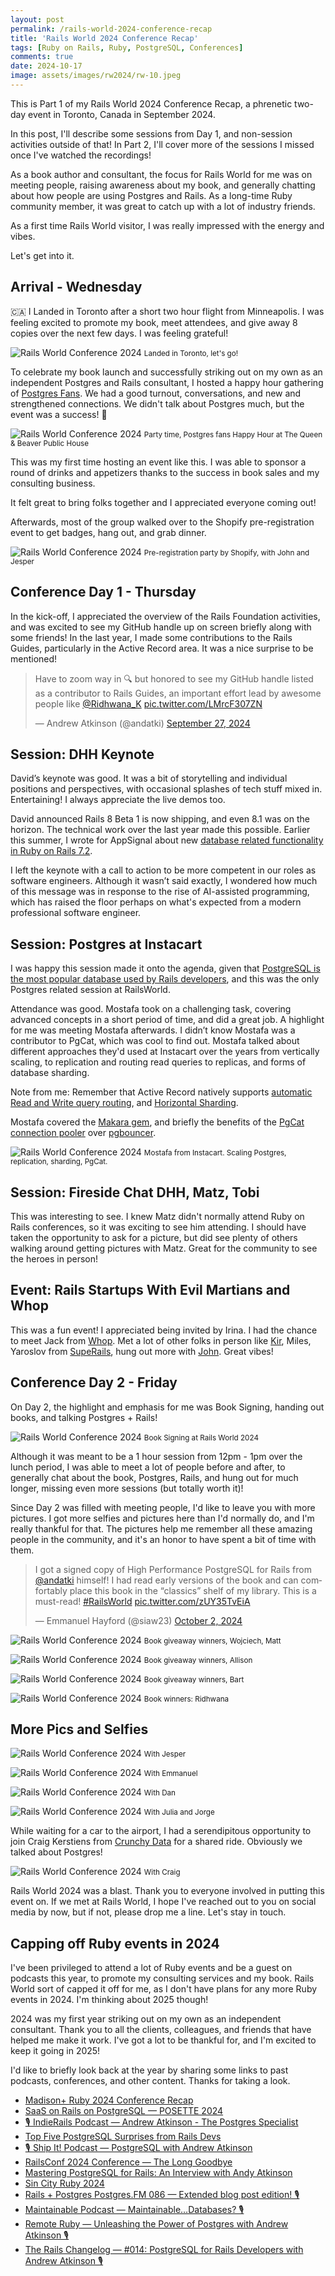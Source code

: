 ```yaml
---
layout: post
permalink: /rails-world-2024-conference-recap
title: 'Rails World 2024 Conference Recap'
tags: [Ruby on Rails, Ruby, PostgreSQL, Conferences]
comments: true
date: 2024-10-17
image: assets/images/rw2024/rw-10.jpeg
---
```


This is Part 1 of my Rails World 2024 Conference Recap, a phrenetic two-day event in Toronto, Canada in September 2024.

In this post, I'll describe some sessions from Day 1, and non-session activities outside of that! In Part 2, I'll cover more of the sessions I missed once I've watched the recordings!

As a book author and consultant, the focus for Rails World for me was on meeting people, raising awareness about my book, and generally chatting about how people are using Postgres and Rails. As a long-time Ruby community member, it was great to catch up with a lot of industry friends.

As a first time Rails World visitor, I was really impressed with the energy and vibes.

Let's get into it.

## Arrival - Wednesday

🇨🇦 I Landed in Toronto after a short two hour flight from Minneapolis. I was feeling excited to promote my book, meet attendees, and give away 8 copies over the next few days. I was feeling grateful!

![Rails World Conference 2024](/assets/images/rw2024/rw-1.jpeg)
<small>Landed in Toronto, let's go!</small>

To celebrate my book launch and successfully striking out on my own as an independent Postgres and Rails consultant,
I hosted a happy hour gathering of [Postgres Fans](https://lu.ma/0f7ly7g5). We had a good turnout, conversations, and new and strengthened connections. We didn't talk about Postgres much, but the event was a success! 🙌

![Rails World Conference 2024](/assets/images/rw2024/rw-2.jpeg)
<small>Party time, Postgres fans Happy Hour at The Queen & Beaver Public House</small>

This was my first time hosting an event like this. I was able to sponsor a round of drinks and appetizers thanks to the success in book sales and my consulting business.

It felt great to bring folks together and I appreciated everyone coming out!

Afterwards, most of the group walked over to the Shopify pre-registration event to get badges, hang out, and grab dinner.

![Rails World Conference 2024](/assets/images/rw2024/rw-7.jpeg)
<small>Pre-registration party by Shopify, with John and Jesper</small>

## Conference Day 1 - Thursday

In the kick-off, I appreciated the overview of the Rails Foundation activities, and was excited to see my GitHub handle up on screen briefly along with some friends! In the last year, I made some contributions to the Rails Guides, particularly in the Active Record area. It was a nice surprise to be mentioned!

<blockquote class="twitter-tweet"><p lang="en" dir="ltr">Have to zoom way in 🔍 but honored to see my GitHub handle listed as a contributor to Rails Guides, an important effort lead by awesome people like <a href="https://twitter.com/Ridhwana_K?ref_src=twsrc%5Etfw">@Ridhwana_K</a> <a href="https://t.co/LMrcF307ZN">pic.twitter.com/LMrcF307ZN</a></p>&mdash; Andrew Atkinson (@andatki) <a href="https://twitter.com/andatki/status/1839632502723326236?ref_src=twsrc%5Etfw">September 27, 2024</a></blockquote> <script async src="https://platform.twitter.com/widgets.js" charset="utf-8"></script>

## Session: DHH Keynote

David’s keynote was good. It was a bit of storytelling and individual positions and perspectives, with occasional splashes of tech stuff mixed in. Entertaining! I always appreciate the live demos too.

David announced Rails 8 Beta 1 is now shipping, and even 8.1 was on the horizon. The technical work over the last year made this possible. Earlier this summer, I wrote for AppSignal about new [database related functionality in Ruby on Rails 7.2](https://blog.appsignal.com/2024/07/24/whats-coming-in-ruby-on-rails-7-2-database-features-in-active-record.html?utm_source=blogpost&utm_medium=twitter&utm_campaign=2024-07-24).

I left the keynote with a call to action to be more competent in our roles as software engineers. Although it wasn’t said exactly, I wondered how much of this message was in response to the rise of AI-assisted programming, which has raised the floor perhaps on what's expected from a modern professional software engineer.

## Session: Postgres at Instacart

I was happy this session made it onto the agenda, given that [PostgreSQL is the most popular database used by Rails developers](https://railsdeveloper.com/survey/2024/#databases), and this was the only Postgres related session at RailsWorld.

Attendance was good. Mostafa took on a challenging task, covering advanced concepts in a short period of time, and did a great job. A highlight for me was meeting Mostafa afterwards. I didn’t know Mostafa was a contributor to PgCat, which was cool to find out. Mostafa talked about different approaches they'd used at Instacart over the years from vertically scaling, to replication and routing read queries to replicas, and forms of database sharding.

Note from me: Remember that Active Record natively supports [automatic Read and Write query routing](https://guides.rubyonrails.org/active_record_multiple_databases.html#activating-automatic-shard-switching), and [Horizontal Sharding](https://guides.rubyonrails.org/active_record_multiple_databases.html#horizontal-sharding).

Mostafa covered the [Makara gem](https://github.com/instacart/makara), and briefly the benefits of the [PgCat connection pooler](https://github.com/postgresml/pgcat) over [pgbouncer](https://www.pgbouncer.org).

![Rails World Conference 2024](/assets/images/rw2024/rw-3.jpeg)
<small>Mostafa from Instacart. Scaling Postgres, replication, sharding, PgCat.</small>

## Session: Fireside Chat DHH, Matz, Tobi

This was interesting to see. I knew Matz didn't normally attend Ruby on Rails conferences, so it was exciting to see him attending. I should have taken the opportunity to ask for a picture, but did see plenty of others walking around getting pictures with Matz. Great for the community to see the heroes in person!


## Event: Rails Startups With Evil Martians and Whop

This was a fun event! I appreciated being invited by Irina. I had the chance to meet Jack from [Whop](https://whop.com). Met a lot of other folks in person like [Kir](https://kirshatrov.com), Miles, Yaroslov from [SupeRails](https://superails.com), hung out more with [John](https://www.johnnunemaker.com). Great vibes!

## Conference Day 2 - Friday

On Day 2, the highlight and emphasis for me was Book Signing, handing out books, and talking Postgres + Rails!

![Rails World Conference 2024](/assets/images/rw2024/rw-14.jpeg)
<small>Book Signing at Rails World 2024</small>

Although it was meant to be a 1 hour session from 12pm - 1pm over the lunch period, I was able to meet a lot of people before and after, to generally chat about the book, Postgres, Rails, and hung out for much longer, missing even more sessions (but totally worth it)!

Since Day 2 was filled with meeting people, I'd like to leave you with more pictures. I got more selfies and pictures here than I'd normally do, and I'm really thankful for that. The pictures help me remember all these amazing people in the community, and it's an honor to have spent a bit of time with them.

<blockquote class="twitter-tweet"><p lang="en" dir="ltr">I got a signed copy of High Performance PostgreSQL for Rails from <a href="https://twitter.com/andatki?ref_src=twsrc%5Etfw">@andatki</a> himself! I had read early versions of the book and can comfortably place this book in the “classics” shelf of my library. This is a must-read! <a href="https://twitter.com/hashtag/RailsWorld?src=hash&amp;ref_src=twsrc%5Etfw">#RailsWorld</a> <a href="https://t.co/zUY35TvEiA">pic.twitter.com/zUY35TvEiA</a></p>&mdash; Emmanuel Hayford (@siaw23) <a href="https://twitter.com/siaw23/status/1841488680759804329?ref_src=twsrc%5Etfw">October 2, 2024</a></blockquote> <script async src="https://platform.twitter.com/widgets.js" charset="utf-8"></script>

![Rails World Conference 2024](/assets/images/rw2024/rw-4.jpeg)
<small>Book giveaway winners, Wojciech, Matt</small>

![Rails World Conference 2024](/assets/images/rw2024/rw-5.jpeg)
<small>Book giveaway winners, Allison</small>

![Rails World Conference 2024](/assets/images/rw2024/rw-6.jpeg)
<small>Book giveaway winners, Bart</small>

![Rails World Conference 2024](/assets/images/rw2024/rw-8.jpeg)
<small>Book winners: Ridhwana</small>

## More Pics and Selfies

![Rails World Conference 2024](/assets/images/rw2024/rw-9.jpeg)
<small>With Jesper</small>

![Rails World Conference 2024](/assets/images/rw2024/rw-10.jpeg)
<small>With Emmanuel</small>

![Rails World Conference 2024](/assets/images/rw2024/rw-11.jpeg)
<small>With Dan</small>

![Rails World Conference 2024](/assets/images/rw2024/rw-12.jpeg)
<small>With Julia and Jorge</small>

While waiting for a car to the airport, I had a serendipitous opportunity to join Craig Kerstiens from [Crunchy Data](https://www.crunchydata.com) for a shared ride. Obviously we talked about Postgres!

![Rails World Conference 2024](/assets/images/rw2024/rw-13.jpeg)
<small>With Craig</small>

Rails World 2024 was a blast. Thank you to everyone involved in putting this event on. If we met at Rails World, I hope I've reached out to you on social media by now, but if not, please drop me a line. Let's stay in touch.

## Capping off Ruby events in 2024

I've been privileged to attend a lot of Ruby events and be a guest on podcasts this year, to promote my consulting services and my book. Rails World sort of capped it off for me, as I don't have plans for any more Ruby events in 2024. I'm thinking about 2025 though!

2024 was my first year striking out on my own as an independent consultant. Thank you to all the clients, colleagues, and friends that have helped me make it work. I've got a lot to be thankful for, and I'm excited to keep it going in 2025!

I'd like to briefly look back at the year by sharing some links to past podcasts, conferences, and other content. Thanks for taking a look.

- [Madison+ Ruby 2024 Conference Recap](/blog/2024/08/13/madison-plus-ruby-conference-recap)
- [SaaS on Rails on PostgreSQL — POSETTE 2024](/blog/2024/07/13/SaaS-on-Rails-on-PostgreSQL-POSETTE-2024-andrew-atkinson)
- [🎙️ IndieRails Podcast — Andrew Atkinson - The Postgres Specialist](/blog/2024/06/10/indierails-podcast-andrew-atkinson-postgres)
- [Top Five PostgreSQL Surprises from Rails Devs](/blog/2024/05/28/top-5-postgresql-surprises-from-rails-developers)
- [🎙️ Ship It! Podcast — PostgreSQL with Andrew Atkinson](/blog/2024/05/21/shipit-podcast-changelog-andrew-atkinson)
- [RailsConf 2024 Conference — The Long Goodbye](/blog/2024/05/17/railsconf-conference-2024-detroit)
- [Mastering PostgreSQL for Rails: An Interview with Andy Atkinson](/blog/2024/07/01/mastering-postgresql-phil-smy-andrew-atkinson)
- [Sin City Ruby 2024](/blog/2024/03/25/sin-city-ruby-2024)
- [Rails + Postgres Postgres.FM 086 — Extended blog post edition! 🎙️](/blog/2024/03/07/postgresfm-podcast-rails-plus-postgres)
- [Maintainable Podcast — Maintainable…Databases? 🎙️](/blog/2024/02/19/maintainable-podcast-robby-russell-andrew-atkinson-maintainable-databases)
- [Remote Ruby — Unleashing the Power of Postgres with Andrew Atkinson 🎙️](/blog/2024/01/05/Remote-Ruby-unleashing-power-postgresql-andrew-atkinson)
- [The Rails Changelog — #014: PostgreSQL for Rails Developers with Andrew Atkinson 🎙️](/blog/2024/01/05/Rails-Changelog-Podcast-014-PostgreSQL-Rails-andrew-atkinson)

